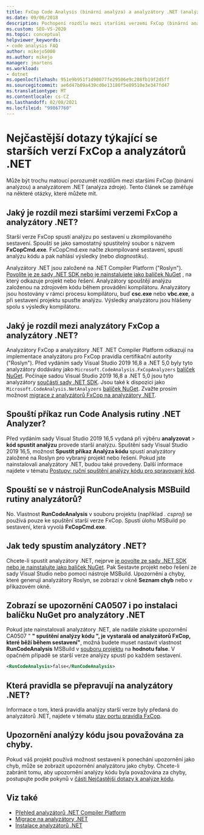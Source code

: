 ```yaml
---
title: FxCop Code Analysis (binární analýza) a analyzátory .NET (analýza zdroje)
ms.date: 09/06/2018
description: Pochopení rozdílu mezi staršími verzemi FxCop (binární analýza) a analyzátory .NET (analýza zdroje) v aplikaci Visual Studio. Podívejte se na odpovědi na otázky týkající se použití těchto analyzátorů.
ms.custom: SEO-VS-2020
ms.topic: conceptual
helpviewer_keywords:
- code analysis FAQ
author: mikejo5000
ms.author: mikejo
manager: jmartens
ms.workload:
- dotnet
ms.openlocfilehash: 951e9b951f1d90077fe29506e9c288fb19f2d5ff
ms.sourcegitcommit: ae6d47b09a439cd0e13180f5e89510e3e347fd47
ms.translationtype: MT
ms.contentlocale: cs-CZ
ms.lasthandoff: 02/08/2021
ms.locfileid: "99867760"
---
```

# <a name="frequently-asked-questions-about-legacy-fxcop-and-net-analyzers"></a>Nejčastější dotazy týkající se starších verzí FxCop a analyzátorů .NET

Může být trochu matoucí porozumět rozdílům mezi staršími FxCop (binární analýzou) a analyzátorem .NET (analýza zdroje). Tento článek se zaměřuje na některé otázky, které můžete mít.

## <a name="whats-the-difference-between-legacy-fxcop-and-net-analyzers"></a>Jaký je rozdíl mezi staršími verzemi FxCop a analyzátory .NET?

Starší verze FxCop spustí analýzu po sestavení u zkompilovaného sestavení. Spouští se jako samostatný spustitelný soubor s názvem **FxCopCmd.exe**. FxCopCmd.exe načte zkompilované sestavení, spustí analýzu kódu a pak nahlásí výsledky (nebo *diagnostiku*).

Analyzátory .NET jsou založené na .NET Compiler Platform ("Roslyn"). [Povolíte je ze sady .NET SDK nebo je nainstalujete jako balíček NuGet](install-net-analyzers.md) , na který odkazuje projekt nebo řešení. Analyzátory spouštějí analýzu založenou na zdrojovém kódu během provádění kompilátoru. Analyzátory jsou hostovány v rámci procesu kompilátoru, buď **csc.exe** nebo **vbc.exe**, a při sestavení projektu spusťte analýzu. Výsledky analyzátoru jsou hlášeny spolu s výsledky kompilátoru.

## <a name="whats-the-difference-between-fxcop-analyzers-and-net-analyzers"></a>Jaký je rozdíl mezi analyzátory FxCop a analyzátory .NET?

Analyzátory FxCop a analyzátory .NET .NET Compiler Platform odkazují na implementace analyzátoru pro FxCop pravidla certifikační autority ("Roslyn"). Před vydáním sady Visual Studio 2019 16,8 a .NET 5,0 byly tyto analyzátory dodávány jako `Microsoft.CodeAnalysis.FxCopAnalyzers` [balíček NuGet](https://www.nuget.org/packages/Microsoft.CodeAnalysis.FxCopAnalyzers). Počínaje sadou Visual Studio 2019 16,8 a .NET 5,0 jsou tyto analyzátory [součástí sady .NET SDK](/dotnet/fundamentals/code-analysis/overview). Jsou také k dispozici jako `Microsoft.CodeAnalysis.NetAnalyzers` [balíček NuGet](https://www.nuget.org/packages/Microsoft.CodeAnalysis.NetAnalyzers). Zvažte prosím možnost [migrace z analyzátorů FxCop na analyzátory .NET](migrate-from-fxcop-analyzers-to-net-analyzers.md).

## <a name="does-the-run-code-analysis-command-run-net-analyzers"></a>Spouští příkaz run Code Analysis rutiny .NET Analyzer?

Před vydáním sady Visual Studio 2019 16,5 vydaná při výběru **analyzovat**  >  **kód spustit analýzu** provede starší analýzu. Spuštění sady Visual Studio 2019 16,5, možnost **Spustit příkaz Analýza kódu** spustí analyzátory založené na Roslyn pro vybraný projekt nebo řešení. Pokud jste nainstalovali analyzátory .NET, budou také provedeny. Další informace najdete v tématu [Postupy: ruční spuštění analýzy kódu pro spravovaný kód](how-to-run-code-analysis-manually-for-managed-code.md).

## <a name="does-the-runcodeanalysis-msbuild-project-property-run-analyzers"></a>Spouští se v nástroji RunCodeAnalysis MSBuild rutiny analyzátorů?

No. Vlastnost **RunCodeAnalysis** v souboru projektu (například *. csproj*) se používá pouze ke spuštění starší verze FxCop. Spustí úlohu MSBuild po sestavení, která vyvolá **FxCopCmd.exe**.

## <a name="so-how-do-i-run-net-analyzers-then"></a>Jak tedy spustím analyzátory .NET?

Chcete-li spustit analyzátory .NET, nejprve [je povolte ze sady .NET SDK nebo je nainstalujte jako balíček NuGet](install-net-analyzers.md). Pak Sestavte projekt nebo řešení ze sady Visual Studio nebo pomocí nástroje MSBuild. Upozornění a chyby, které generují analyzátory Roslyn, se zobrazí v okně **Seznam chyb** nebo v příkazovém okně.

## <a name="i-get-warning-ca0507-even-after-ive-installed-the-net-analyzers-nuget-package"></a>Zobrazí se upozornění CA0507 i po instalaci balíčku NuGet pro analyzátory .NET

Pokud jste nainstalovali analyzátory .NET, ale nadále získáte upozornění CA0507 " **" spuštění analýzy kódu ", je vystaralá od analyzátorů FxCop, které běží během sestavení"**, možná budete muset nastavit vlastnost **RunCodeAnalysis** MSBuild v [souboru projektu](../ide/solutions-and-projects-in-visual-studio.md#project-file) na **hodnotu false**. V opačném případě se starší verze analýzy spustí po každém sestavení.

```xml
<RunCodeAnalysis>false</RunCodeAnalysis>
```

## <a name="which-rules-have-been-ported-to-net-analyzers"></a>Která pravidla se přepravují na analyzátory .NET?

Informace o tom, která pravidla analýzy starší verze byly předaná do analyzátorů .NET, najdete v tématu [stav portu pravidla FxCop](fxcop-rule-port-status.md).

## <a name="code-analysis-warnings-are-treated-as-errors"></a>Upozornění analýzy kódu jsou považována za chyby.

Pokud váš projekt používá možnost sestavení k ponechání upozornění jako chyb, může se zobrazit upozornění analyzátoru jako chyby. Chcete-li zabránit tomu, aby upozornění analýzy kódu byla považována za chyby, postupujte podle pokynů v [části Nejčastější dotazy k analýze kódu](../code-quality/analyzers-faq.md#treat-warnings-as-errors).

## <a name="see-also"></a>Viz také

- [Přehled analyzátorů .NET Compiler Platform](roslyn-analyzers-overview.md)
- [Migrace na analyzátory .NET](migrate-from-legacy-analysis-to-net-analyzers.md)
- [Instalace analyzátorů .NET](install-net-analyzers.md)
